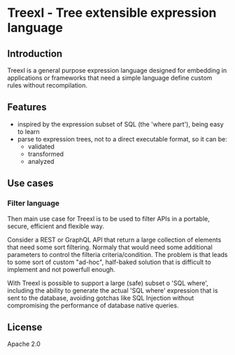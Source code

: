 # Treexl - Tree extensible expression language

## Introduction

Treexl is a general purpose expression language designed for embedding in applications or frameworks
that need a simple language define custom rules without recompilation.

## Features

- inspired by the expression subset of SQL (the 'where part'), being easy to learn
- parse to expression trees, not to a direct executable format, so it can be:
  - validated
  - transformed
  - analyzed
  
## Use cases

### Filter language

Then main use case for Treexl is to be used to filter APIs in a portable, secure, efficient and flexible way.

Consider a REST or GraphQL API that return a large collection of elements that need some sort filtering.
Normaly that would need some additional parameters to control the filteria criteria/condition. The
problem is that leads to some sort of custom "ad-hoc", half-baked solution that is difficult to implement
and not powerfull enough.

With Treexl is possible to support a large (safe) subset o 'SQL where', including the ability to generate
the actual 'SQL where' expression that is sent to the database, avoiding gotchas like SQL Injection without
compromising the performance of database native queries.

## License

Apache 2.0




